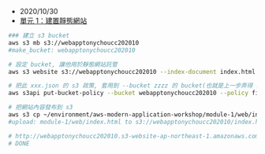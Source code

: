 
- 2020/10/30
- [單元 1：建置靜態網站](https://aws.amazon.com/tw/getting-started/hands-on/build-modern-app-fargate-lambda-dynamodb-python/module-one/)


```bash
### 建立 s3 bucket
aws s3 mb s3://webapptonychoucc202010
#make_bucket: webapptonychoucc202010

# 設定 bucket, 讓他用於靜態網站託管
aws s3 website s3://webapptonychoucc202010 --index-document index.html

# 把此 xxx.json 的 s3 政策, 套用到 --bucket zzzz 的 bucket(也就是上一步弄得 靜態網站) 之中
aws s3api put-bucket-policy --bucket webapptonychoucc202010 --policy file://~/environment/aws-modern-application-workshop/module-1/aws-cli/website-bucket-policy.json

# 把網站內容發布到 s3
aws s3 cp ~/environment/aws-modern-application-workshop/module-1/web/index.html s3://webapptonychoucc202010/index.html
#upload: module-1/web/index.html to s3://webapptonychoucc202010/index.html

# http://webapptonychoucc202010.s3-website-ap-northeast-1.amazonaws.com
# DONE
```